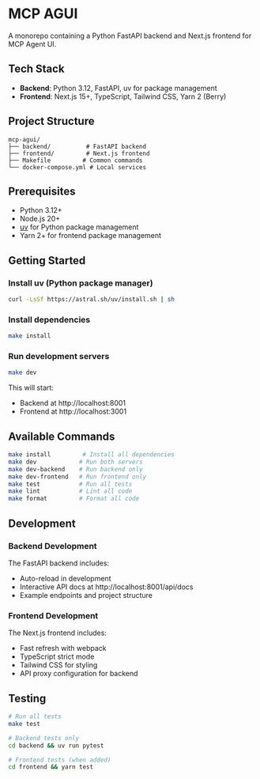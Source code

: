 # MCP AGUI

A monorepo containing a Python FastAPI backend and Next.js frontend for MCP Agent UI.

## Tech Stack

- **Backend**: Python 3.12, FastAPI, uv for package management
- **Frontend**: Next.js 15+, TypeScript, Tailwind CSS, Yarn 2 (Berry)

## Project Structure

```
mcp-agui/
├── backend/          # FastAPI backend
├── frontend/         # Next.js frontend
├── Makefile         # Common commands
└── docker-compose.yml # Local services
```

## Prerequisites

- Python 3.12+
- Node.js 20+
- [uv](https://github.com/astral-sh/uv) for Python package management
- Yarn 2+ for frontend package management

## Getting Started

### Install uv (Python package manager)
```bash
curl -LsSf https://astral.sh/uv/install.sh | sh
```

### Install dependencies
```bash
make install
```

### Run development servers
```bash
make dev
```

This will start:
- Backend at http://localhost:8001
- Frontend at http://localhost:3001

## Available Commands

```bash
make install         # Install all dependencies
make dev            # Run both servers
make dev-backend    # Run backend only
make dev-frontend   # Run frontend only
make test           # Run all tests
make lint           # Lint all code
make format         # Format all code
```

## Development

### Backend Development
The FastAPI backend includes:
- Auto-reload in development
- Interactive API docs at http://localhost:8001/api/docs
- Example endpoints and project structure

### Frontend Development
The Next.js frontend includes:
- Fast refresh with webpack
- TypeScript strict mode
- Tailwind CSS for styling
- API proxy configuration for backend

## Testing

```bash
# Run all tests
make test

# Backend tests only
cd backend && uv run pytest

# Frontend tests (when added)
cd frontend && yarn test
```
